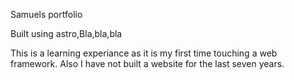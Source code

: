 Samuels portfolio

Built using astro,Bla,bla,bla

This is a learning experiance as it is my first time touching a web framework. Also I have not built a website for the last seven years.
